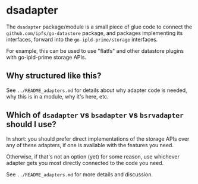 dsadapter
=========

The `dsadapter` package/module is a small piece of glue code to connect
the `github.com/ipfs/go-datastore` package, and packages implementing its interfaces,
forward into the `go-ipld-prime/storage` interfaces.

For example, this can be used to use "flatfs" and other datastore plugins
with go-ipld-prime storage APIs.


Why structured like this?
-------------------------

See `../README_adapters.md` for details about why adapter code is needed,
why this is in a module, why it's here, etc.


Which of `dsadapter` vs `bsadapter` vs `bsrvadapter` should I use?
------------------------------------------------------------------

In short: you should prefer direct implementations of the storage APIs
over any of these adapters, if one is available with the features you need.

Otherwise, if that's not an option (yet) for some reason,
use whichever adapter gets you most directly connected to the code you need.

See `../README_adapters.md` for more details and discussion.
